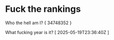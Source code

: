 # Fuck the rankings

Who the hell am I?
{ 34748352 }

What fucking year is it?
[ 2025-05-19T23:36:40Z ]
